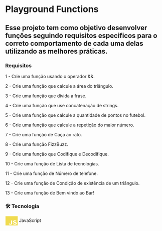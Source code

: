 # Playground Functions

## Esse projeto tem como objetivo desenvolver funções seguindo requisitos especificos para o correto comportamento de cada uma delas utilizando as melhores práticas.

### Requisitos

1 - Crie uma função usando o operador &&.

2 - Crie uma função que calcule a área do triângulo.

3 - Crie uma função que divida a frase.

4 - Crie uma função que use concatenação de strings.

5 - Crie uma função que calcule a quantidade de pontos no futebol.

6 - Crie uma função que calcule a repetição do maior número.

7 - Crie uma função de Caça ao rato.

8 - Crie uma função FizzBuzz.

9 - Crie uma função que Codifique e Decodifique.

10 - Crie uma função de Lista de tecnologias.

11 - Crie uma função de Número de telefone.

12 - Crie uma função de Condição de existência de um triângulo.

13 - Crie uma função de Bem vindo ao Bar!

### 🛠 Tecnologia

 <img align="center" alt="Celi-Js" height="30" width="40" src="https://raw.githubusercontent.com/devicons/devicon/master/icons/javascript/javascript-plain.svg"> JavaScript
